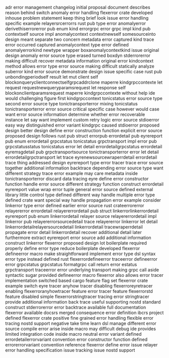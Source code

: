 adr error management changelog initial proposal document describes reason behind switch anomaly error handling flexerror crate developed inhouse problem statement keep thing brief look issue error handling specific example relayersrcerrorrs rust pub type error anomalyerror derivethiserrorerror pub enum kind errorgrpc error grpc impl kind pub contextself source impl anomalycontext contextnewself somesourceinto design meant separate two concern metadata error captured kind trace error occurred captured anomalycontext type error defined anomalyerrorkind newtype wrapper boxanomalycontextkind issue original design anomaly error source type erased turned boxdyn stderrorerror making difficult recover metadata information original error kindcontext method allows error type error source making difficult statically analyze suberror kind error source demonstrate design issue specific case rust pub unbondingperiodself result let mut client self blockonqueryclientconnectselfgrpcaddrclone maperre kindgrpccontexte let request requestnewqueryparamsrequest let response self blockonclientparamsrequest maperre kindgrpccontexte without help ide would challenging figure first kindgrpccontext tonicstatus error source type second error source type tonictransporterror mixing tonicstatus tonictransporterror error source critical specific case however would case want error source information determine whether error recoverable instance let say want implement custom retry logic error source stdioerror easy way distinguished error variant kindgrpc caused stdioerror proposed design better design define error construction function explicit error source proposed design follows rust pub struct errorpub errordetail pub eyrereport pub enum errordetail grpcstatus tonicstatus grpctransport impl error pub grpcstatusstatus tonicstatus error let detail errordetailgrpcstatus errordetail eyremsgdetail pub grpctransportsource tonictransporterror error let detail errordetailgrpctransport let trace eyrenewsourcewraperrdetail errordetail trace thing addressed design eyrereport type error tracer trace error source together additional information backtrace depending error source type want different strategy trace error example may care metadata inside tonictransporterror discard data tracing eyre define error constructor function handle error source different strategy function construct errordetail eyrereport value wrap error tuple general error source defined external library little control type defined different way handle multiple error type defined crate want special way handle propagation error example consider linkerror type error defined earlier error source rust crateerrorerror relayererror errordetail relayererrordetail pub struct linkerrorlinkerrordetail eyrereport pub enum linkerrordetail relayer source relayererrordetail impl linkerror pub relayererrorsourcedetail trace relayererror linkerror let detail linkerrordetailrelayersourcedetail linkerrordetail tracewraperrdetail propagate error detail linkerrordetail recover additional detail later furthermore extract eyrereport error source add additional information construct linkerror flexerror proposed design lot boilerplate required properly define error type reduce boilerplate developed flexerror defineerror macro make straightforward implement error type dsl syntax error type instead defined rust flexerrordefineerror traceerror defineerror error grpcstatus grpcstatus formatgrpc call return error estatus grpctransport traceerror error underlying transport making grpc call aside syntactic sugar provided defineerror macro flexerror also allows error tracer implementation switched based cargo feature flag set flexerror crate example switch eyre tracer anyhow tracer disabling flexerroreyretracer enabling flexerroranyhowtracer feature error tracer feature flexerrorstd feature disabled simple flexerrorstringtracer tracing error stringtracer provide additional information back trace useful supporting nostd standard construct stderrorerror error backtrace available full documentation flexerror available docsrs merged consequence error definition ibcrs project defined flexerror crate positive fine grained error handling flexible error tracing nostd support negative take time learn dsl manage different error source compile error arise inside macro may difficult debug ide provides limited integration code inside macro neutral error variant defined errordetailerrorvariant convention error constructor function defined errorerrorvariant convention reference flexerror define error issue relayer error handling specification issue tracking issue nostd support